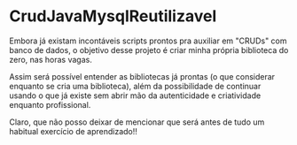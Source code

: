 # CrudJavaMysqlReutilizavel

Embora já existam incontáveis scripts prontos pra auxiliar em "CRUDs" com banco de dados, o objetivo desse projeto
é criar minha própria biblioteca do zero, nas horas vagas.

Assim será possível entender as bibliotecas já prontas (o que considerar enquanto se cria uma biblioteca),
além da possibilidade de continuar usando o que já existe
sem abrir mão da autenticidade e criatividade enquanto profissional.

Claro, que não posso deixar de mencionar que será antes de tudo um habitual exercício de aprendizado!!
